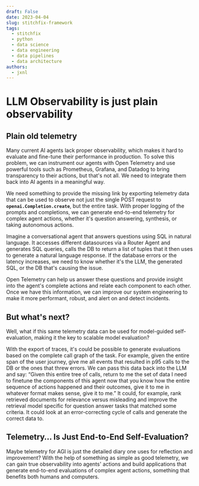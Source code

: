 ```yaml
---
draft: False
date: 2023-04-04
slug: stitchfix-framework
tags:
  - stitchfix
  - python
  - data science
  - data engineering
  - data pipelines
  - data architecture
authors:
  - jxnl
---
```


# LLM Observability is just plain observability

## Plain old telemetry

Many current AI agents lack proper observability, which makes it hard to evaluate and fine-tune their performance in production. To solve this problem, we can instrument our agents with Open Telemetry and use powerful tools such as Prometheus, Grafana, and Datadog to bring transparency to their actions, but that's not all. We need to integrate them back into AI agents in a meaningful way.

We need something to provide the missing link by exporting telemetry data that can be used to observe not just the single POST request to **`openai.Completion.create`**, but the entire task. With proper logging of the prompts and completions, we can generate end-to-end telemetry for complex agent actions, whether it's question answering, synthesis, or taking autonomous actions.

Imagine a conversational agent that answers questions using SQL in natural language. It accesses different datasources via a Router Agent and generates SQL queries, calls the DB to return a list of tuples that it then uses to generate a natural language response. If the database errors or the latency increases, we need to know whether it's the LLM, the generated SQL, or the DB that's causing the issue.

Open Telemetry can help us answer these questions and provide insight into the agent's complete actions and relate each component to each other. Once we have this information, we can improve our system engineering to make it more performant, robust, and alert on and detect incidents.

## **But what's next?**

Well, what if this same telemetry data can be used for model-guided self-evaluation, making it the key to scalable model evaluation?

With the export of traces, it's could be possible to generate evaluations based on the complete call graph of the task. For example, given the entire span of the user journey, give me all events that resulted in p95 calls to the DB or the ones that threw errors. We can pass this data back into the LLM and say: “Given this entire tree of calls, return to me the set of data I need to finetune the components of this agent now that you know how the entire sequence of actions happened and their outcomes, give it to me in whatever format makes sense, give it to me.” It could, for example, rank retrieved documents for relevance versus misleading and improve the retrieval model specific for question answer tasks that matched some criteria. It could look at an error-correcting cycle of calls and generate the correct data to.

## **Telemetry… Is Just End-to-End Self-Evaluation?**

Maybe telemetry for AGI is just the detailed diary one uses for reflection and improvement? With the help of something as simple as good telemetry, we can gain true observability into agents' actions and build applications that generate end-to-end evaluations of complex agent actions, something that benefits both humans and computers.
